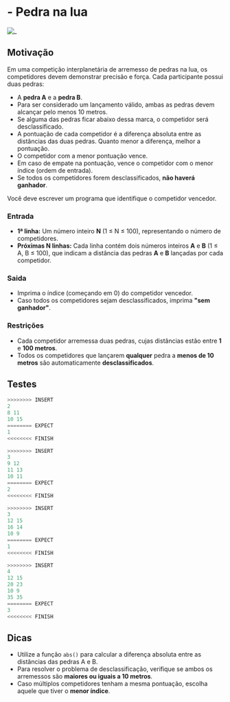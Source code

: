 # - Pedra na lua

![_](cover.jpg)

## Motivação

Em uma competição interplanetária de arremesso de pedras na lua, os competidores devem demonstrar precisão e força. Cada participante possui duas pedras:

- A **pedra A** e a **pedra B**.
- Para ser considerado um lançamento válido, ambas as pedras devem alcançar pelo menos 10 metros.
- Se alguma das pedras ficar abaixo dessa marca, o competidor será desclassificado.
- A pontuação de cada competidor é a diferença absoluta entre as distâncias das duas pedras. Quanto menor a diferença, melhor a pontuação.
- O competidor com a menor pontuação vence.
- Em caso de empate na pontuação, vence o competidor com o menor índice (ordem de entrada).
- Se todos os competidores forem desclassificados, **não haverá ganhador**.

Você deve escrever um programa que identifique o competidor vencedor.

### Entrada

- **1ª linha:** Um número inteiro **N** (1 ≤ N ≤ 100), representando o número de competidores.
- **Próximas N linhas:** Cada linha contém dois números inteiros **A** e **B** (1 ≤ A, B ≤ 100), que indicam a distância das pedras **A** e **B** lançadas por cada competidor.

### Saida

- Imprima o índice (começando em 0) do competidor vencedor.
- Caso todos os competidores sejam desclassificados, imprima **"sem ganhador"**.

### Restrições

- Cada competidor arremessa duas pedras, cujas distâncias estão entre **1** e **100 metros**.
- Todos os competidores que lançarem **qualquer** pedra a **menos de 10 metros** são automaticamente **desclassificados**.

## Testes

``` py
>>>>>>>> INSERT
2
8 11
10 15
======== EXPECT
1
<<<<<<<< FINISH
```

```py
>>>>>>>> INSERT
3
9 12
11 13
10 11
======== EXPECT
2
<<<<<<<< FINISH
```

```py
>>>>>>>> INSERT
3
12 15
16 14
10 9
======== EXPECT
1
<<<<<<<< FINISH
```

```py
>>>>>>>> INSERT
4
12 15
20 23
10 9
35 35
======== EXPECT
3
<<<<<<<< FINISH
```

## Dicas

- Utilize a função `abs()` para calcular a diferença absoluta entre as distâncias das pedras A e B.
- Para resolver o problema de desclassificação, verifique se ambos os arremessos são **maiores ou iguais a 10 metros**.
- Caso múltiplos competidores tenham a mesma pontuação, escolha aquele que tiver o **menor índice**.

